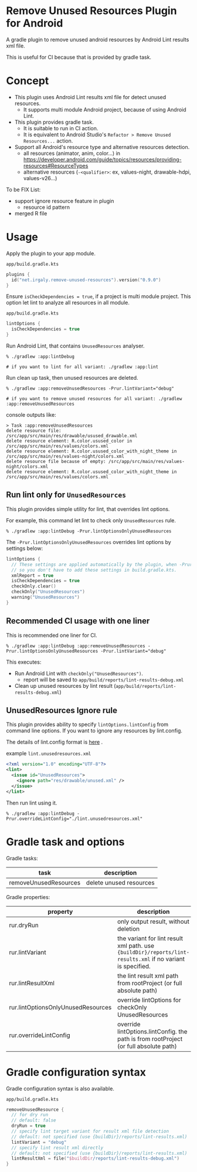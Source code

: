 # Remove Unused Resources Plugin for Android

A gradle plugin to remove unused android resources by Android Lint results xml file.

This is useful for CI because that is provided by gradle task.

# Concept

* This plugin uses Android Lint results xml file for detect unused resources.
  * It supports multi module Android project, because of using Android Lint.
* This plugin provides gradle task.
  * It is suitable to run in CI action.
  * It is equivalent to Android Studio's `Refactor > Remove Unused Resources...` action.
* Support all Android's resource type and alternative resources detection.
  * all resources (animator, anim, color...)
    in https://developer.android.com/guide/topics/resources/providing-resources#ResourceTypes
  * alternative resources (`-<qualifier>`: ex, values-night, drawable-hdpi, values-v26...)

To be FIX List:

* support ignore resource feature in plugin
  * resource id pattern
* merged R file

# Usage

Apply the plugin to your app module.

`app/build.gradle.kts`

```kotlin
plugins {
  id("net.irgaly.remove-unused-resources").version("0.9.0")
}
```

Ensure `isCheckDependencies = true`, if a project is multi module project. This option let lint to
analyze all resources in all module.

`app/build.gradle.kts`

```kotlin
lintOptions {
  isCheckDependencies = true
}
```

Run Android Lint, that contains `UnusedResources` analyser.

```shell
% ./gradlew :app:lintDebug

# if you want to lint for all variant: ./gradlew :app:lint
```

Run clean up task, then unused resources are deleted.

```shell
% ./gradlew :app:removeUnusedResources -Prur.lintVariant="debug"

# if you want to remove unused resources for all variant: ./gradlew :app:removeUnusedResources
```

console outputs like:

```shell
> Task :app:removeUnusedResources
delete resource file: /src/app/src/main/res/drawable/usused_drawable.xml
delete resource element: R.color.usused_color in /src/app/src/main/res/values/colors.xml
delete resource element: R.color.usused_color_with_night_theme in /src/app/src/main/res/values-night/colors.xml
delete resource file because of empty: /src/app/src/main/res/values-night/colors.xml
delete resource element: R.color.usused_color_with_night_theme in /src/app/src/main/res/values/colors.xml
```

## Run lint only for `UnusedResources`

This plugin provides simple utility for lint, that overrides lint options.

For example, this command let lint to check only `UnusedResources` rule.

```shell
% ./gradlew :app:lintDebug -Prur.lintOptionsOnlyUnusedResources
```

The `-Prur.lintOptionsOnlyUnusedResources` overrides lint options by settings below:

```kotlin
lintOptions {
  // These settings are applied automatically by the plugin, when -Prur.lintOptionsOnlyUnusedResources is specified,
  // so you don't have to add these settings in build.gradle.kts.
  xmlReport = true
  isCheckDependencies = true
  checkOnly.clear()
  checkOnly("UnusedResources")
  warning("UnusedResources")
}
```

## Recommended CI usage with one liner

This is recommended one liner for CI.

```shell
% ./gradlew :app:lintDebug :app:removeUnusedResources -Prur.lintOptionsOnlyUnusedResources -Prur.lintVariant="debug"
```

This executes:

* Run Android Lint with `checkOnly("UnusedResources")`.
  * report will be saved to `app/build/reports/lint-results-debug.xml`
* Clean up unused resources by lint result (`app/build/reports/lint-results-debug.xml`)

## UnusedResources Ignore rule

This plugin provides ability to specify `lintOptions.lintConfig` from command line options. If you
want to ignore any resources by lint.config.

The details of lint.config format
is [here](https://googlesamples.github.io/android-custom-lint-rules/user-guide.html#configuringusinglint.xmlfiles/samplelint.xmlfile)
.

example `lint.unusedresources.xml`

```xml
<?xml version="1.0" encoding="UTF-8"?>
<lint>
  <issue id="UnusedResources">
    <ignore path="res/drawable/unused.xml" />
  </issue>
</lint>
```

Then run lint using it.

```shell
% ./gradlew :app:lintDebug -Prur.overrideLintConfig="./lint.unusedresources.xml"
```

# Gradle task and options

Gradle tasks:

| task | description |
| --- | --- |
| removeUnusedResources | delete unused resources |

Gradle properties:

| property | description | example |
| --- | --- | --- |
| rur.dryRun | only output result, without deletion | `./gradlew :app:removeUnusedResouces -Prur.dryRun` |
| rur.lintVariant | the variant for lint result xml path. use `{buildDir}/reports/lint-results.xml` if no variant is specified. | `./gradlew :app:removeUnusedResources -Prur.lintVariant=debug` |
| rur.lintResultXml | the lint result xml path from rootProject (or full absolute path) | `./gradlew :app:removeUnusedResources -Prur.lintResultXml="./app/build/reports/lint-results-debug.xml"` |
| rur.lintOptionsOnlyUnusedResources | override lintOptions for checkOnly UnusedResources | `./gradlew :app:lintDebug -Prur.lintOptionsOnlyUnusedResources`
| rur.overrideLintConfig | override lintOptions.lintConfig. the path is from rootProject (or full absolute path) | `./gradlew :app:lintDebug -Prur.overrideLintConfig="./lint.unusedresources.xml"`

# Gradle configuration syntax

Gradle configuration syntax is also available.

`app/build.gradle.kts`

```kotlin
removeUnusedResource {
  // for dry run
  // default: false
  dryRun = true
  // specify lint target variant for result xml file detection
  // default: not specified (use {buildDir}/reports/lint-results.xml)
  lintVariant = "debug"
  // specify lint result xml directly
  // default: not specified (use {buildDir}/reports/lint-results.xml)
  lintResultXml = file("$buildDir/reports/lint-results-debug.xml")
}
```
